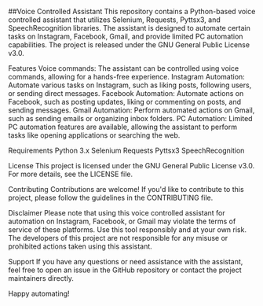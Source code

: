 ##Voice Controlled Assistant
This repository contains a Python-based voice controlled assistant that utilizes Selenium, Requests, Pyttsx3, and SpeechRecognition libraries. The assistant is designed to automate certain tasks on Instagram, Facebook, Gmail, and provide limited PC automation capabilities. The project is released under the GNU General Public License v3.0.

Features
Voice commands: The assistant can be controlled using voice commands, allowing for a hands-free experience.
Instagram Automation: Automate various tasks on Instagram, such as liking posts, following users, or sending direct messages.
Facebook Automation: Automate actions on Facebook, such as posting updates, liking or commenting on posts, and sending messages.
Gmail Automation: Perform automated actions on Gmail, such as sending emails or organizing inbox folders.
PC Automation: Limited PC automation features are available, allowing the assistant to perform tasks like opening applications or searching the web.

Requirements
Python 3.x
Selenium
Requests
Pyttsx3
SpeechRecognition

License
This project is licensed under the GNU General Public License v3.0. For more details, see the LICENSE file.

Contributing
Contributions are welcome! If you'd like to contribute to this project, please follow the guidelines in the CONTRIBUTING file.

Disclaimer
Please note that using this voice controlled assistant for automation on Instagram, Facebook, or Gmail may violate the terms of service of these platforms. Use this tool responsibly and at your own risk. The developers of this project are not responsible for any misuse or prohibited actions taken using this assistant.

Support
If you have any questions or need assistance with the assistant, feel free to open an issue in the GitHub repository or contact the project maintainers directly.

Happy automating!
 

